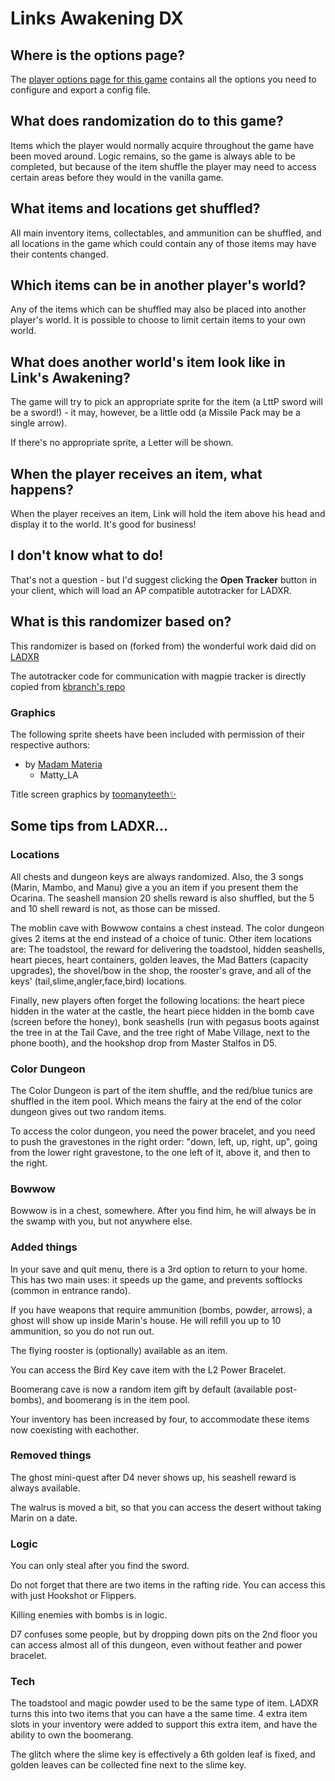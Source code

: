 # Links Awakening DX

## Where is the options page?

The [player options page for this game](../player-options) contains all the options you need to configure and export a
config file.

## What does randomization do to this game?

Items which the player would normally acquire throughout the game have been moved around. Logic remains, so the game is
always able to be completed, but because of the item shuffle the player may need to access certain areas before they
would in the vanilla game.

## What items and locations get shuffled?

All main inventory items, collectables, and ammunition can be shuffled, and all locations in the game which could
contain any of those items may have their contents changed.

## Which items can be in another player's world?

Any of the items which can be shuffled may also be placed into another player's world. It is possible to choose to limit
certain items to your own world.

## What does another world's item look like in Link's Awakening?

The game will try to pick an appropriate sprite for the item (a LttP sword will be a sword!) - it may, however, be a little odd (a Missile Pack may be a single arrow).

If there's no appropriate sprite, a Letter will be shown.

## When the player receives an item, what happens?

When the player receives an item, Link will hold the item above his head and display it to the world. It's good for
business!

## I don't know what to do!

That's not a question - but I'd suggest clicking the **Open Tracker** button in your client, which will load an AP compatible autotracker for LADXR.

## What is this randomizer based on?

This randomizer is based on (forked from) the wonderful work daid did on [LADXR](https://github.com/daid/LADXR)

The autotracker code for communication with magpie tracker is directly copied from [kbranch's repo](https://github.com/kbranch/Magpie/tree/master/autotracking)

### Graphics

The following sprite sheets have been included with permission of their respective authors:

* by [Madam Materia](https://www.twitch.tv/isabelle_zephyr)
  * Matty_LA

Title screen graphics by [toomanyteeth✨](https://instagram.com/toomanyyyteeth)

## Some tips from LADXR...

### Locations

All chests and dungeon keys are always randomized. Also, the 3 songs (Marin, Mambo, and Manu) give a you an item if you present them the Ocarina. The seashell mansion 20 shells reward is also shuffled, but the 5 and 10 shell reward is not, as those can be missed.

The moblin cave with Bowwow contains a chest instead. The color dungeon gives 2 items at the end instead of a choice of tunic. Other item locations are: The toadstool, the reward for delivering the toadstool, hidden seashells, heart pieces, heart containers, golden leaves, the Mad Batters (capacity upgrades), the shovel/bow in the shop, the rooster's grave, and all of the keys' (tail,slime,angler,face,bird) locations.

Finally, new players often forget the following locations: the heart piece hidden in the water at the castle, the heart piece hidden in the bomb cave (screen before the honey), bonk seashells (run with pegasus boots against the tree in at the Tail Cave, and the tree right of Mabe Village, next to the phone booth), and the hookshop drop from Master Stalfos in D5.

### Color Dungeon

The Color Dungeon is part of the item shuffle, and the red/blue tunics are shuffled in the item pool. Which means the fairy at the end of the color dungeon gives out two random items.

To access the color dungeon, you need the power bracelet, and you need to push the gravestones in the right order: "down, left, up, right, up", going from the lower right gravestone, to the one left of it, above it, and then to the right.

### Bowwow

Bowwow is in a chest, somewhere. After you find him, he will always be in the swamp with you, but not anywhere else.

### Added things

In your save and quit menu, there is a 3rd option to return to your home. This has two main uses: it speeds up the game, and prevents softlocks (common in entrance rando).

If you have weapons that require ammunition (bombs, powder, arrows), a ghost will show up inside Marin's house. He will refill you up to 10 ammunition, so you do not run out.

The flying rooster is (optionally) available as an item.

You can access the Bird Key cave item with the L2 Power Bracelet.

Boomerang cave is now a random item gift by default (available post-bombs), and boomerang is in the item pool.

Your inventory has been increased by four, to accommodate these items now coexisting with eachother.

### Removed things

The ghost mini-quest after D4 never shows up, his seashell reward is always available.

The walrus is moved a bit, so that you can access the desert without taking Marin on a date.

### Logic

You can only steal after you find the sword.

Do not forget that there are two items in the rafting ride. You can access this with just Hookshot or Flippers.

Killing enemies with bombs is in logic.

D7 confuses some people, but by dropping down pits on the 2nd floor you can access almost all of this dungeon, even without feather and power bracelet.

### Tech

The toadstool and magic powder used to be the same type of item. LADXR turns this into two items that you can have a the same time. 4 extra item slots in your inventory were added to support this extra item, and have the ability to own the boomerang.

The glitch where the slime key is effectively a 6th golden leaf is fixed, and golden leaves can be collected fine next to the slime key.
